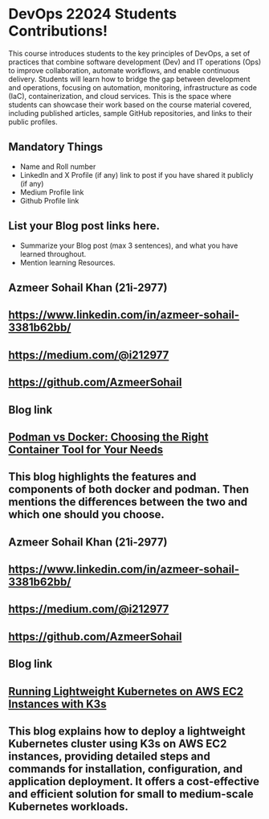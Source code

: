 # DevOps 22024 Students Contributions! 

This course introduces students to the key principles of DevOps, a set of practices that combine software development (Dev) and IT operations (Ops) to improve collaboration, automate workflows, and enable continuous delivery. Students will learn how to bridge the gap between development and operations, focusing on automation, monitoring, infrastructure as code (IaC), containerization, and cloud services. This is the space where students can showcase their work based on the course material covered, including published articles, sample GitHub repositories, and links to their public profiles.

## Mandatory Things
- Name and Roll number
- LinkedIn and X Profile (if any) link to post if you have shared it publicly (if any)
- Medium Profile link
- Github Profile link

## List your Blog post links here.
- Summarize your Blog post (max 3 sentences), and what you have learned throughout.
- Mention learning Resources. 

## Azmeer Sohail Khan (21i-2977)
## https://www.linkedin.com/in/azmeer-sohail-3381b62bb/
## https://medium.com/@i212977
## https://github.com/AzmeerSohail
## Blog link
## [Podman vs Docker: Choosing the Right Container Tool for Your Needs](https://medium.com/@i212977/podman-vs-docker-choosing-the-right-container-tool-for-your-needs-218e610646ee)

## This blog highlights the features and components of both docker and podman. Then mentions the differences between the two and which one should you choose. 


## Azmeer Sohail Khan (21i-2977)
## https://www.linkedin.com/in/azmeer-sohail-3381b62bb/
## https://medium.com/@i212977
## https://github.com/AzmeerSohail
## Blog link
## [Running Lightweight Kubernetes on AWS EC2 Instances with K3s](https://medium.com/@i212977/running-lightweight-kubernetes-on-aws-ec2-instances-with-k3s-6c29223e4e2a)

## This blog explains how to deploy a lightweight Kubernetes cluster using K3s on AWS EC2 instances, providing detailed steps and commands for installation, configuration, and application deployment. It offers a cost-effective and efficient solution for small to medium-scale Kubernetes workloads.